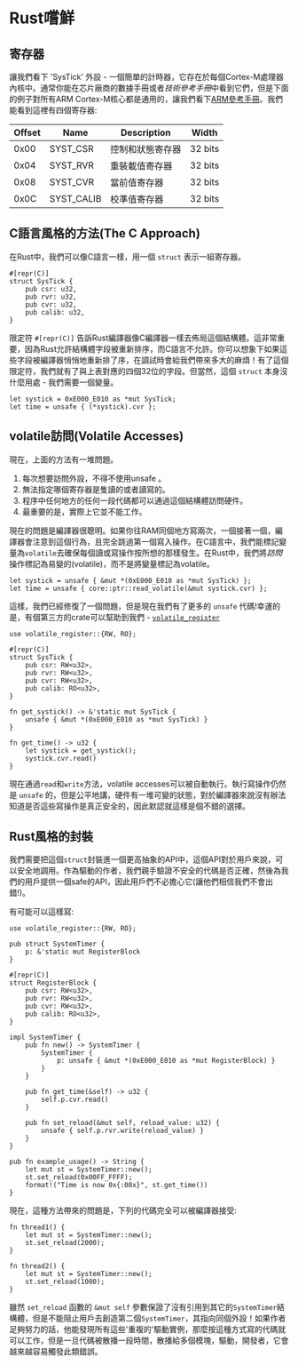 # Rust嚐鮮

## 寄存器

讓我們看下 'SysTick' 外設 - 一個簡單的計時器，它存在於每個Cortex-M處理器內核中。通常你能在芯片廠商的數據手冊或者*技術參考手冊*中看到它們，但是下面的例子對所有ARM Cortex-M核心都是通用的，讓我們看下[ARM參考手冊]。我們能看到這裡有四個寄存器:

[ARM參考手冊]: http://infocenter.arm.com/help/topic/com.arm.doc.dui0553a/Babieigh.html

| Offset | Name        | Description                 | Width  |
|--------|-------------|-----------------------------|--------|
| 0x00   | SYST_CSR    | 控制和狀態寄存器               | 32 bits|
| 0x04   | SYST_RVR    | 重裝載值寄存器                | 32 bits|
| 0x08   | SYST_CVR    | 當前值寄存器                  | 32 bits|
| 0x0C   | SYST_CALIB  | 校準值寄存器                  | 32 bits|

## C語言風格的方法(The C Approach)

在Rust中，我們可以像C語言一樣，用一個 `struct` 表示一組寄存器。

```rust,ignore
#[repr(C)]
struct SysTick {
    pub csr: u32,
    pub rvr: u32,
    pub cvr: u32,
    pub calib: u32,
}
```
限定符 `#[repr(C)]` 告訴Rust編譯器像C編譯器一樣去佈局這個結構體。這非常重要，因為Rust允許結構體字段被重新排序，而C語言不允許。你可以想象下如果這些字段被編譯器悄悄地重新排了序，在調試時會給我們帶來多大的麻煩！有了這個限定符，我們就有了與上表對應的四個32位的字段。但當然，這個 `struct` 本身沒什麼用處 - 我們需要一個變量。

```rust,ignore
let systick = 0xE000_E010 as *mut SysTick;
let time = unsafe { (*systick).cvr };
```

## volatile訪問(Volatile Accesses)

現在，上面的方法有一堆問題。

1. 每次想要訪問外設，不得不使用unsafe 。
2. 無法指定哪個寄存器是隻讀的或者讀寫的。
3. 程序中任何地方的任何一段代碼都可以通過這個結構體訪問硬件。
4. 最重要的是，實際上它並不能工作。

現在的問題是編譯器很聰明。如果你往RAM同個地方寫兩次，一個接著一個，編譯器會注意到這個行為，且完全跳過第一個寫入操作。在C語言中，我們能標記變量為`volatile`去確保每個讀或寫操作按所想的那樣發生。在Rust中，我們將*訪問*操作標記為易變的(volatile)，而不是將變量標記為volatile。

```rust,ignore
let systick = unsafe { &mut *(0xE000_E010 as *mut SysTick) };
let time = unsafe { core::ptr::read_volatile(&mut systick.cvr) };
```
這樣，我們已經修復了一個問題，但是現在我們有了更多的 `unsafe` 代碼!幸運的是，有個第三方的crate可以幫助到我們 - [`volatile_register`]

[`volatile_register`]: https://crates.io/crates/volatile_register

```rust,ignore
use volatile_register::{RW, RO};

#[repr(C)]
struct SysTick {
    pub csr: RW<u32>,
    pub rvr: RW<u32>,
    pub cvr: RW<u32>,
    pub calib: RO<u32>,
}

fn get_systick() -> &'static mut SysTick {
    unsafe { &mut *(0xE000_E010 as *mut SysTick) }
}

fn get_time() -> u32 {
    let systick = get_systick();
    systick.cvr.read()
}
```

現在通過`read`和`write`方法，volatile accesses可以被自動執行。執行寫操作仍然是 `unsafe` 的，但是公平地講，硬件有一堆可變的狀態，對於編譯器來說沒有辦法知道是否這些寫操作是真正安全的，因此默認就這樣是個不錯的選擇。

## Rust風格的封裝

我們需要把這個`struct`封裝進一個更高抽象的API中，這個API對於用戶來說，可以安全地調用。作為驅動的作者，我們親手驗證不安全的代碼是否正確，然後為我們的用戶提供一個safe的API，因此用戶們不必擔心它(讓他們相信我們不會出錯!)。

有可能可以這樣寫:

```rust,ignore
use volatile_register::{RW, RO};

pub struct SystemTimer {
    p: &'static mut RegisterBlock
}

#[repr(C)]
struct RegisterBlock {
    pub csr: RW<u32>,
    pub rvr: RW<u32>,
    pub cvr: RW<u32>,
    pub calib: RO<u32>,
}

impl SystemTimer {
    pub fn new() -> SystemTimer {
        SystemTimer {
            p: unsafe { &mut *(0xE000_E010 as *mut RegisterBlock) }
        }
    }

    pub fn get_time(&self) -> u32 {
        self.p.cvr.read()
    }

    pub fn set_reload(&mut self, reload_value: u32) {
        unsafe { self.p.rvr.write(reload_value) }
    }
}

pub fn example_usage() -> String {
    let mut st = SystemTimer::new();
    st.set_reload(0x00FF_FFFF);
    format!("Time is now 0x{:08x}", st.get_time())
}
```

現在，這種方法帶來的問題是，下列的代碼完全可以被編譯器接受:

```rust,ignore
fn thread1() {
    let mut st = SystemTimer::new();
    st.set_reload(2000);
}

fn thread2() {
    let mut st = SystemTimer::new();
    st.set_reload(1000);
}
```

雖然 `set_reload` 函數的 `&mut self` 參數保證了沒有引用到其它的`SystemTimer`結構體，但是不能阻止用戶去創造第二個`SystemTimer`，其指向同個外設！如果作者足夠努力的話，他能發現所有這些'重複的'驅動實例，那麼按這種方式寫的代碼就可以工作，但是一旦代碼被散播一段時間，散播給多個模塊，驅動，開發者，它會越來越容易觸發此類錯誤。
